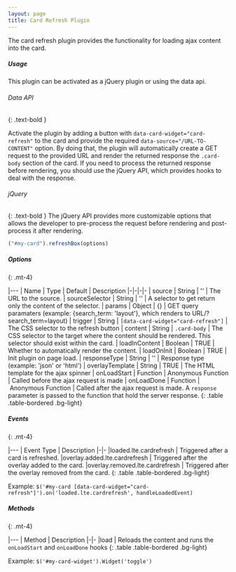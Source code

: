 ```yaml
---
layout: page
title: Card Refresh Plugin
---
```


The card refresh plugin provides the functionality for loading ajax content into the card.

##### Usage
This plugin can be activated as a jQuery plugin or using the data api.

###### Data API
{: .text-bold }

Activate the plugin by adding a button with `data-card-widget="card-refresh"` to the card and provide the required `data-source="/URL-TO-CONTENT"` option. By doing that, the plugin will automatically create a GET request to the provided URL and render the returned response the `.card-body` section of the card. If you need to process the returned response before rendering, you should use the jQuery API, which provides hooks to deal with the response.



###### jQuery
{: .text-bold }
The jQuery API provides more customizable options that allows the developer to pre-process the request before rendering and post-process it after rendering.

```js
("#my-card").refreshBox(options)
```

##### Options
{: .mt-4}

|---
| Name | Type | Default | Description
|-|-|-|-
| source | String | '' | The URL to the source.
| sourceSelector | String | '' | A selector to get return only the content of the selector.
| params | Object | {} | GET query paramaters (example: {search_term: 'layout'}, which renders to URL/?search_term=layout)
| trigger | String | `[data-card-widget="card-refresh"]` | The CSS selector to the refresh button
| content | String | `.card-body` | The CSS selector to the target where the content should be rendered. This selector should exist within the card.
| loadInContent | Boolean | TRUE | Whether to automatically render the content.
| loadOnInit | Boolean | TRUE | Init plugin on page load.
| responseType | String | '' | Response type (example: 'json' or 'html')
| overlayTemplate | String | TRUE | The HTML template for the ajax spinner
| onLoadStart | Function | Anonymous Function | Called before the ajax request is made
| onLoadDone | Function | Anonymous Function | Called after the ajax request is made. A `response` parameter is passed to the function that hold the server response.
{: .table .table-bordered .bg-light}

##### Events
{: .mt-4}

|---
| Event Type | Description
|-|-
|loaded.lte.cardrefresh | Triggered after a card is refreshed.
|overlay.added.lte.cardrefresh | Triggered after the overlay added to the card.
|overlay.removed.lte.cardrefresh | Triggered after the overlay removed from the card.
{: .table .table-bordered .bg-light}

Example: `$('#my-card [data-card-widget="card-refresh"]').on('loaded.lte.cardrefresh', handleLoadedEvent)`


##### Methods
{: .mt-4}

|---
| Method | Description
|-|-
|load | Reloads the content and runs the `onLoadStart` and `onLoadDone` hooks
{: .table .table-bordered .bg-light}

Example: `$('#my-card-widget').Widget('toggle')`
